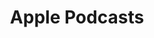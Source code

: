 ---
sitemap: false
title: "Apple Podcasts"
redirect_to: https://www.amazon.com/Mapping-the-Doctrine-of-Discovery/dp/B08K587WP7/ref=sr_1_1?crid=212CYTZ694XR9&keywords=mapping+the+doctrine+of+discovery&qid=1691869480&sprefix=mapping+the+doctrine+of+discovery%2Caps%2C158&sr=8-1
---